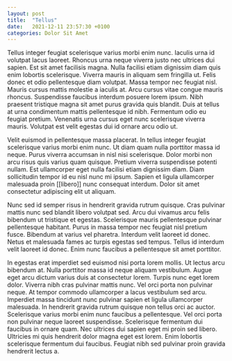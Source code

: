 ```yaml
---
layout: post
title:  "Tellus"
date:   2021-12-11 23:57:30 +0100
categories: Dolor Sit Amet
---
```


Tellus integer feugiat scelerisque varius morbi enim nunc. Iaculis urna id volutpat lacus laoreet. Rhoncus urna neque viverra justo nec ultrices dui sapien. Est sit amet facilisis magna. Nulla facilisi etiam dignissim diam quis enim lobortis scelerisque. Viverra mauris in aliquam sem fringilla ut. Felis donec et odio pellentesque diam volutpat. Massa tempor nec feugiat nisl. Mauris cursus mattis molestie a iaculis at. Arcu cursus vitae congue mauris rhoncus. Suspendisse faucibus interdum posuere lorem ipsum. Nibh praesent tristique magna sit amet purus gravida quis blandit. Duis at tellus at urna condimentum mattis pellentesque id nibh. Fermentum odio eu feugiat pretium. Venenatis urna cursus eget nunc scelerisque viverra mauris. Volutpat est velit egestas dui id ornare arcu odio ut.

Velit euismod in pellentesque massa placerat. In tellus integer feugiat scelerisque varius morbi enim nunc. Ut diam quam nulla porttitor massa id neque. Purus viverra accumsan in nisl nisi scelerisque. Dolor morbi non arcu risus quis varius quam quisque. Pretium viverra suspendisse potenti nullam. Est ullamcorper eget nulla facilisi etiam dignissim diam. Diam sollicitudin tempor id eu nisl nunc mi ipsum. Sapien et ligula ullamcorper malesuada proin [[libero]] nunc consequat interdum. Dolor sit amet consectetur adipiscing elit ut aliquam.

Nunc sed id semper risus in hendrerit gravida rutrum quisque. Cras pulvinar mattis nunc sed blandit libero volutpat sed. Arcu dui vivamus arcu felis bibendum ut tristique et egestas. Scelerisque mauris pellentesque pulvinar pellentesque habitant. Purus in massa tempor nec feugiat nisl pretium fusce. Bibendum at varius vel pharetra. Interdum velit laoreet id donec. Netus et malesuada fames ac turpis egestas sed tempus. Tellus id interdum velit laoreet id donec. Enim nunc faucibus a pellentesque sit amet porttitor.

In egestas erat imperdiet sed euismod nisi porta lorem mollis. Ut lectus arcu bibendum at. Nulla porttitor massa id neque aliquam vestibulum. Augue eget arcu dictum varius duis at consectetur lorem. Turpis nunc eget lorem dolor. Viverra nibh cras pulvinar mattis nunc. Vel orci porta non pulvinar neque. At tempor commodo ullamcorper a lacus vestibulum sed arcu. Imperdiet massa tincidunt nunc pulvinar sapien et ligula ullamcorper malesuada. In hendrerit gravida rutrum quisque non tellus orci ac auctor. Scelerisque varius morbi enim nunc faucibus a pellentesque. Vel orci porta non pulvinar neque laoreet suspendisse. Scelerisque fermentum dui faucibus in ornare quam. Nec ultrices dui sapien eget mi proin sed libero. Ultricies mi quis hendrerit dolor magna eget est lorem. Enim lobortis scelerisque fermentum dui faucibus. Feugiat nibh sed pulvinar proin gravida hendrerit lectus a.
